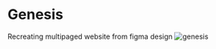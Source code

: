 # Genesis
Recreating multipaged website from figma design
![genesis](https://user-images.githubusercontent.com/62795911/178103298-21351f9a-bb16-4336-89fc-e4b6c695743e.png)
